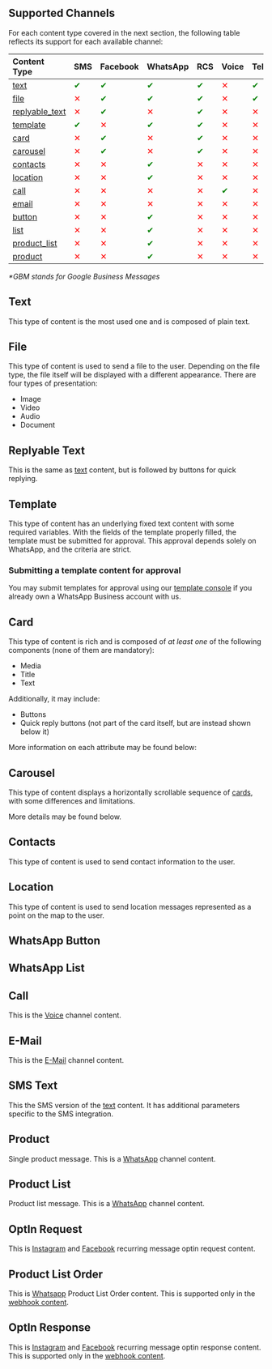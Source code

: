 ## Supported Channels
For each content type covered in the next section, the following table reflects its support for each available channel:

|Content Type                               |SMS                                |Facebook                           |WhatsApp                           |RCS                                |Voice                              |Telegram                           |GBM*                               |Instagram                          |E-Mail                             |
|:------------------------------------------|:----------------------------------|:----------------------------------|:----------------------------------|:----------------------------------|:----------------------------------|:----------------------------------|:----------------------------------|:----------------------------------|:----------------------------------|
| [text](#section/Text)                     |<font color="green">&#10004;</font>|<font color="green">&#10004;</font>|<font color="green">&#10004;</font>|<font color="green">&#10004;</font>|<font color="red"  >&#10005;</font>|<font color="green">&#10004;</font>|<font color="green">&#10004;</font>|<font color="green">&#10004;</font>|<font color="red"  >&#10005;</font>|
| [file](#section/File)                     |<font color="red"  >&#10005;</font>|<font color="green">&#10004;</font>|<font color="green">&#10004;</font>|<font color="green">&#10004;</font>|<font color="red"  >&#10005;</font>|<font color="green">&#10004;</font>|<font color="green">&#10004;</font>|<font color="green">&#10004;</font>|<font color="red"  >&#10005;</font>|
| [replyable_text](#section/Replyable-Text) |<font color="red"  >&#10005;</font>|<font color="green">&#10004;</font>|<font color="red"  >&#10005;</font>|<font color="green">&#10004;</font>|<font color="red"  >&#10005;</font>|<font color="red"  >&#10005;</font>|<font color="green"  >&#10004;</font>|<font color="green">&#10004;</font>|<font color="red"  >&#10005;</font>|
| [template](#section/Template)             |<font color="green">&#10004;</font>|<font color="red"  >&#10005;</font>|<font color="green">&#10004;</font>|<font color="green"  >&#10004;</font>|<font color="red"  >&#10005;</font>|<font color="red"  >&#10005;</font>|<font color="red"  >&#10005;</font>|<font color="red"  >&#10005;</font>|<font color="red"  >&#10005;</font>|
| [card](#section/Card)                     |<font color="red"  >&#10005;</font>|<font color="green">&#10004;</font>|<font color="red"  >&#10005;</font>|<font color="green">&#10004;</font>|<font color="red"  >&#10005;</font>|<font color="red"  >&#10005;</font>|<font color="green">&#10004;</font>|<font color="green">&#10004;</font>|<font color="red"  >&#10005;</font>|
| [carousel](#section/Carousel)             |<font color="red"  >&#10005;</font>|<font color="green">&#10004;</font>|<font color="red"  >&#10005;</font>|<font color="green">&#10004;</font>|<font color="red"  >&#10005;</font>|<font color="red"  >&#10005;</font>|<font color="green">&#10004;</font>|<font color="green">&#10004;</font>|<font color="red"  >&#10005;</font>|
| [contacts](#section/Contacts)             |<font color="red"  >&#10005;</font>|<font color="red"  >&#10005;</font>|<font color="green">&#10004;</font>|<font color="red"  >&#10005;</font>|<font color="red"  >&#10005;</font>|<font color="red"  >&#10005;</font>|<font color="red"  >&#10005;</font>|<font color="red"  >&#10005;</font>|<font color="red"  >&#10005;</font>|
| [location](#section/Location)             |<font color="red"  >&#10005;</font>|<font color="red"  >&#10005;</font>|<font color="green">&#10004;</font>|<font color="red"  >&#10005;</font>|<font color="red"  >&#10005;</font>|<font color="red"  >&#10005;</font>|<font color="red"  >&#10005;</font>|<font color="red"  >&#10005;</font>|<font color="red"  >&#10005;</font>|
| [call](#section/Call)                     |<font color="red"  >&#10005;</font>|<font color="red"  >&#10005;</font>|<font color="red"  >&#10005;</font>|<font color="red"  >&#10005;</font>|<font color="green">&#10004;</font>|<font color="red"  >&#10005;</font>|<font color="red"  >&#10005;</font>|<font color="red"  >&#10005;</font>|<font color="red"  >&#10005;</font>|
| [email](#section/E-Mail)                  |<font color="red"  >&#10005;</font>|<font color="red"  >&#10005;</font>|<font color="red"  >&#10005;</font>|<font color="red"  >&#10005;</font>|<font color="red"  >&#10005;</font>|<font color="red"  >&#10005;</font>|<font color="red"  >&#10005;</font>|<font color="red"  >&#10005;</font>|<font color="green">&#10004;</font>|
| [button](#section/WhatsApp-Button)        |<font color="red"  >&#10005;</font>|<font color="red"  >&#10005;</font>|<font color="green">&#10004;</font>|<font color="red"  >&#10005;</font>|<font color="red"  >&#10005;</font>|<font color="red"  >&#10005;</font>|<font color="red"  >&#10005;</font>|<font color="red"  >&#10005;</font>|<font color="red"  >&#10005;</font>|
| [list](#section/WhatsApp-List)            |<font color="red"  >&#10005;</font>|<font color="red"  >&#10005;</font>|<font color="green">&#10004;</font>|<font color="red"  >&#10005;</font>|<font color="red"  >&#10005;</font>|<font color="red"  >&#10005;</font>|<font color="red"  >&#10005;</font>|<font color="red"  >&#10005;</font>|<font color="red"  >&#10005;</font>|
| [product_list](#section/Product-List)     |<font color="red"  >&#10005;</font>|<font color="red"  >&#10005;</font>|<font color="green">&#10004;</font>|<font color="red"  >&#10005;</font>|<font color="red"  >&#10005;</font>|<font color="red"  >&#10005;</font>|<font color="red"  >&#10005;</font>|<font color="red"  >&#10005;</font>|<font color="red"  >&#10005;</font>|
| [product](#section/Product)               |<font color="red"  >&#10005;</font>|<font color="red"  >&#10005;</font>|<font color="green">&#10004;</font>|<font color="red"  >&#10005;</font>|<font color="red"  >&#10005;</font>|<font color="red"  >&#10005;</font>|<font color="red"  >&#10005;</font>|<font color="red"  >&#10005;</font>|<font color="red"  >&#10005;</font>|

_*GBM stands for Google Business Messages_

## Text
This type of content is the most used one and is composed of plain text.

<SchemaDefinition schemaRef="#/components/schemas/content.text" showReadOnly={false} />

## File
This type of content is used to send a file to the user. Depending on the file type, the file itself will be displayed with a different appearance. There are four types of presentation:
* Image
* Video
* Audio
* Document

<SchemaDefinition schemaRef="#/components/schemas/content.file" />

## Replyable Text
This is the same as [text](#section/Text) content, but is followed by buttons for quick replying.

<SchemaDefinition schemaRef="#/components/schemas/content.replyable-text" showReadOnly={false} />

## Template
This type of content has an underlying fixed text content with some required variables. With the fields of the template properly filled, the template must be submitted for approval. This approval depends solely on WhatsApp, and the criteria are strict.

<SchemaDefinition schemaRef="#/components/schemas/content.template" />

### Submitting a template content for approval
You may submit templates for approval using our [template console](https://app.zenvia.com/home/templates) if you already own a WhatsApp Business account with us.

## Card
This type of content is rich and is composed of *at least one* of the following components (none of them are mandatory):
* Media
* Title
* Text

Additionally, it may include:
* Buttons
* Quick reply buttons (not part of the card itself, but are instead shown below it)

More information on each attribute may be found below:

<SchemaDefinition schemaRef="#/components/schemas/content.card" />

## Carousel
This type of content displays a horizontally scrollable sequence of [cards](#section/Card), with some differences and limitations.

More details may be found below.

<SchemaDefinition schemaRef="#/components/schemas/content.carousel" />

## Contacts
This type of content is used to send contact information to the user.

<SchemaDefinition schemaRef="#/components/schemas/content.contacts" />

## Location
This type of content is used to send location messages represented as a point on the map to the user.

<SchemaDefinition schemaRef="#/components/schemas/content.location" />

## WhatsApp Button
<SchemaDefinition schemaRef="#/components/schemas/content.whatsapp.button.index" />

## WhatsApp List
<SchemaDefinition schemaRef="#/components/schemas/content.whatsapp.list" />

## Call
This is the [Voice](#tag/Voice) channel content.

<SchemaDefinition schemaRef="#/components/schemas/content.call" showReadOnly={false} showWriteOnly={true} />

## E-Mail
This is the [E-Mail](#tag/E-Mail) channel content.

<SchemaDefinition schemaRef="#/components/schemas/content.email" showReadOnly={false} showWriteOnly={true} />

## SMS Text
This the SMS version of the [text](#section/Text) content. It has additional parameters specific to the SMS integration.

<SchemaDefinition schemaRef="#/components/schemas/content.sms.text" showReadOnly={false} showWriteOnly={true} />

## Product
Single product message. This is a [WhatsApp](#tag/WhatsApp) channel content.

<SchemaDefinition schemaRef="#/components/schemas/content.whatsapp.product" showReadOnly={false} showWriteOnly={true} />

## Product List
Product list message. This is a [WhatsApp](#tag/WhatsApp) channel content.

<SchemaDefinition schemaRef="#/components/schemas/content.whatsapp.product-list" showReadOnly={false} showWriteOnly={true} />

## OptIn Request
This is [Instagram](#tag/Instagram) and [Facebook](#tag/Facebook) recurring message optin request content.

<SchemaDefinition schemaRef="#/components/schemas/content.optin_request" showReadOnly={false} showWriteOnly={true} />

## Product List Order
This is [Whatsapp](#tag/Whatsapp) Product List Order content. This is supported only in the [webhook content](#section/Webhook-supported-channels).

<SchemaDefinition schemaRef="#/components/schemas/content.whatsapp.product-list-order" showReadOnly={true} showWriteOnly={true} />

## OptIn Response
This is [Instagram](#tag/Instagram) and [Facebook](#tag/Facebook) recurring message optin response content. This is supported only in the [webhook content](#section/Webhook-supported-channels).

<SchemaDefinition schemaRef="#/components/schemas/content.optin_response" showReadOnly={true} showWriteOnly={true} />

